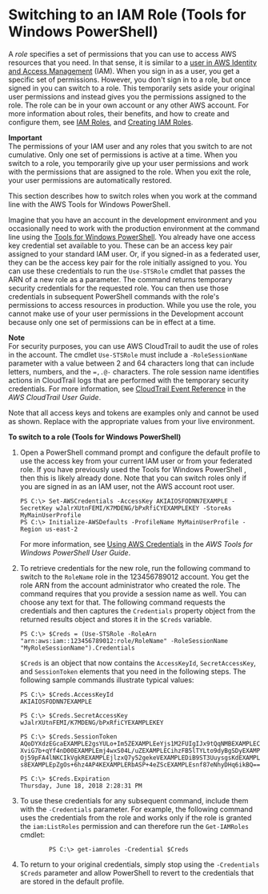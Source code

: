 # Switching to an IAM Role \(Tools for Windows PowerShell\)<a name="id_roles_use_switch-role-twp"></a>

A *role* specifies a set of permissions that you can use to access AWS resources that you need\. In that sense, it is similar to a [user in AWS Identity and Access Management](http://docs.aws.amazon.com/IAM/latest/UserGuide/id.html) \(IAM\)\. When you sign in as a user, you get a specific set of permissions\. However, you don't sign in to a role, but once signed in you can switch to a role\. This temporarily sets aside your original user permissions and instead gives you the permissions assigned to the role\. The role can be in your own account or any other AWS account\. For more information about roles, their benefits, and how to create and configure them, see [IAM Roles](id_roles.md), and [Creating IAM Roles](id_roles_create.md)\.

**Important**  
The permissions of your IAM user and any roles that you switch to are not cumulative\. Only one set of permissions is active at a time\. When you switch to a role, you temporarily give up your user permissions and work with the permissions that are assigned to the role\. When you exit the role, your user permissions are automatically restored\.

This section describes how to switch roles when you work at the command line with the AWS Tools for Windows PowerShell\.

Imagine that you have an account in the development environment and you occasionally need to work with the production environment at the command line using the [Tools for Windows PowerShell](http://aws.amazon.com/powershell/)\. You already have one access key credential set available to you\. These can be an access key pair assigned to your standard IAM user\. Or, if you signed\-in as a federated user, they can be the access key pair for the role initially assigned to you\. You can use these credentials to run the `Use-STSRole` cmdlet that passes the ARN of a new role as a parameter\. The command returns temporary security credentials for the requested role\. You can then use those credentials in subsequent PowerShell commands with the role's permissions to access resources in production\. While you use the role, you cannot make use of your user permissions in the Development account because only one set of permissions can be in effect at a time\.

**Note**  
For security purposes, you can use AWS CloudTrail to audit the use of roles in the account\. The cmdlet `Use-STSRole` must include a `-RoleSessionName` parameter with a value between 2 and 64 characters long that can include letters, numbers, and the `=,.@-` characters\. The role session name identifies actions in CloudTrail logs that are performed with the temporary security credentials\. For more information, see [CloudTrail Event Reference](http://docs.aws.amazon.com/awscloudtrail/latest/userguide/eventreference.html) in the *AWS CloudTrail User Guide*\.

Note that all access keys and tokens are examples only and cannot be used as shown\. Replace with the appropriate values from your live environment\.

**To switch to a role \(Tools for Windows PowerShell\)**

1. Open a PowerShell command prompt and configure the default profile to use the access key from your current IAM user or from your federated role\. If you have previously used the Tools for Windows PowerShell , then this is likely already done\. Note that you can switch roles only if you are signed in as an IAM user, not the AWS account root user\.

   ```
   PS C:\> Set-AWSCredentials -AccessKey AKIAIOSFODNN7EXAMPLE -SecretKey wJalrXUtnFEMI/K7MDENG/bPxRfiCYEXAMPLEKEY -StoreAs MyMainUserProfile
   PS C:\> Initialize-AWSDefaults -ProfileName MyMainUserProfile -Region us-east-2
   ```

   For more information, see [Using AWS Credentials](http://docs.aws.amazon.com/powershell/latest/userguide/specifying-your-aws-credentials.html) in the *AWS Tools for Windows PowerShell User Guide*\.

1. To retrieve credentials for the new role, run the following command to switch to the `RoleName` role in the 123456789012 account\. You get the role ARN from the account administrator who created the role\. The command requires that you provide a session name as well\. You can choose any text for that\. The following command requests the credentials and then captures the `Credentials` property object from the returned results object and stores it in the `$Creds` variable\.

   ```
   PS C:\> $Creds = (Use-STSRole -RoleArn "arn:aws:iam::123456789012:role/RoleName" -RoleSessionName "MyRoleSessionName").Credentials
   ```

   `$Creds` is an object that now contains the `AccessKeyId`, `SecretAccessKey`, and `SessionToken` elements that you need in the following steps\. The following sample commands illustrate typical values:

   ```
   PS C:\> $Creds.AccessKeyId
   AKIAIOSFODNN7EXAMPLE
   
   PS C:\> $Creds.SecretAccessKey
   wJalrXUtnFEMI/K7MDENG/bPxRfiCYEXAMPLEKEY
   
   PS C:\> $Creds.SessionToken
   AQoDYXdzEGcaEXAMPLE2gsYULo+Im5ZEXAMPLEeYjs1M2FUIgIJx9tQqNMBEXAMPLECvSRyh0FW7jEXAMPLEW+vE/7s1HRp
   XviG7b+qYf4nD00EXAMPLEmj4wxS04L/uZEXAMPLECihzFB5lTYLto9dyBgSDyEXAMPLE9/g7QRUhZp4bqbEXAMPLENwGPy
   Oj59pFA4lNKCIkVgkREXAMPLEjlzxQ7y52gekeVEXAMPLEDiB9ST3UuysgsKdEXAMPLE1TVastU1A0SKFEXAMPLEiywCC/C
   s8EXAMPLEpZgOs+6hz4AP4KEXAMPLERbASP+4eZScEXAMPLEsnf87eNhyDHq6ikBQ==
   
   PS C:\> $Creds.Expiration
   Thursday, June 18, 2018 2:28:31 PM
   ```

1. To use these credentials for any subsequent command, include them with the `-Credentials` parameter\. For example, the following command uses the credentials from the role and works only if the role is granted the `iam:ListRoles` permission and can therefore run the `Get-IAMRoles` cmdlet:

   ```
           PS C:\> get-iamroles -Credential $Creds
   ```

1. To return to your original credentials, simply stop using the `-Credentials $Creds` parameter and allow PowerShell to revert to the credentials that are stored in the default profile\.